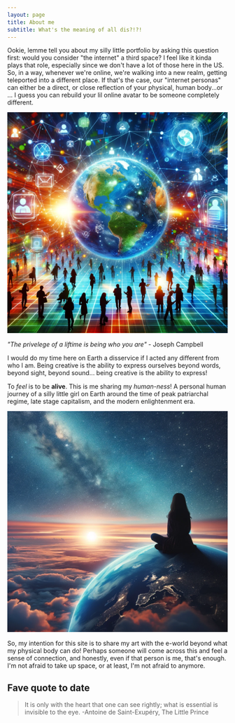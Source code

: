 ```yaml
---
layout: page
title: About me
subtitle: What's the meaning of all dis?!?!
---
```


Ookie, lemme tell you about my silly little portfolio by asking this question first: would you consider "the internet" a third space? I feel like it kinda plays that role, especially since we don't have a lot of those here in the US. So, in a way, whenever we're online, we're walking into a new realm, getting teleported into a different place.  If that's the case, our "internet personas" can either be a direct, or close reflection of your physical, human body...or ... I guess you can rebuild your lil online avatar to be someone completely different.
<div id="thirdspace">
    <img src="/assets/img/e3rdspace.png" alt="e-3rd space">
</div>

<p><i>"The privelege of a liftime is being who you are"</i> - Joseph Campbell </p>

I would do my time here on Earth a disservice if I acted any different from who I am. Being creative is the ability to express ourselves beyond words, beyond sight, beyond sound... being creative is the ability to express! 

To <i>feel</i> is to be <b>alive</b>. This is me sharing my <i>human-ness</i>! A personal human journey of a silly little girl on Earth around the time of peak patriarchal regime, late stage capitalism, and the modern enlightenment era.  
 
<div id="humanness">
    <img src="/assets/img/humanness.dall-e.png" alt="human-ness">
</div>

So, my intention for this site is to share my art with the e-world beyond what my physical body can do! Perhaps someone will come across this and feel a sense of connection, and honestly, even if that person is me, that's enough.  I'm not afraid to take up space, or at least, I'm not afraid to anymore.  

## Fave quote to date

> It is only with the heart that one can see rightly; what is essential is invisible to the eye. 
> -Antoine de Saint-Exupéry, The Little Prince
